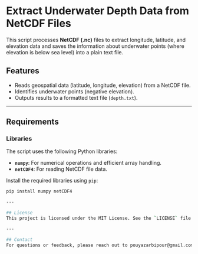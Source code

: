 # Extract Underwater Depth Data from NetCDF Files

This script processes **NetCDF (.nc)** files to extract longitude, latitude, and elevation data and saves the information about underwater points (where elevation is below sea level) into a plain text file.

## Features
- Reads geospatial data (latitude, longitude, elevation) from a NetCDF file.
- Identifies underwater points (negative elevation).
- Outputs results to a formatted text file (`depth.txt`).

---

## Requirements

### Libraries
The script uses the following Python libraries:
- **`numpy`**: For numerical operations and efficient array handling.
- **`netCDF4`**: For reading NetCDF file data.

Install the required libraries using `pip`:
```bash
pip install numpy netCDF4

---

## License  
This project is licensed under the MIT License. See the `LICENSE` file for details.  

---

## Contact  
For questions or feedback, please reach out to pouyazarbipour@gmail.com.
